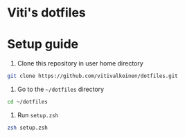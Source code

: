 # Viti's dotfiles

# Setup guide

1. Clone this repository in user home directory

```sh
git clone https://github.com/vitivalkoinen/dotfiles.git 
```

1. Go to the `~/dotfiles` directory

```sh
cd ~/dotfiles
```

1. Run `setup.zsh`

```sh
zsh setup.zsh
```
